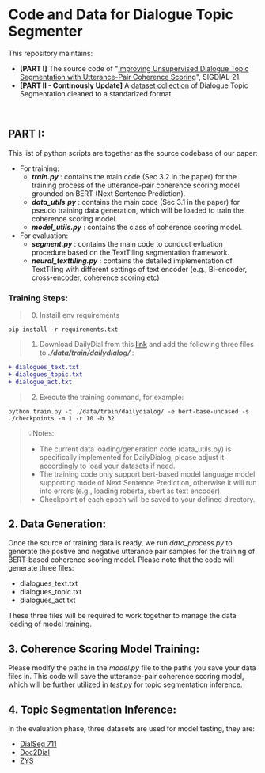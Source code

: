 # Code and Data for Dialogue Topic Segmenter
This repository maintains:
* **[PART I]** The source code of "[Improving Unsupervised Dialogue Topic Segmentation with Utterance-Pair Coherence Scoring](https://aclanthology.org/2021.sigdial-1.18.pdf)", SIGDIAL-21.
* **[PART II - Continously Update]** A [dataset collection](https://github.com/lxing532/Dialogue-Topic-Segmenter/tree/main/data) of Dialogue Topic Segmentation cleaned to a standarized format.

<br/>

## PART I:
This list of python scripts are together as the source codebase of our paper:
- For training:
  - __*train.py*__ : contains the main code (Sec 3.2 in the paper) for the training process of the utterance-pair coherence scoring model grounded on BERT (Next Sentence Prediction). 
  - __*data_utils.py*__ : contains the main code (Sec 3.1 in the paper) for pseudo training data generation, which will be loaded to train the coherence scoring model.
  - __*model_utils.py*__ : contains the class of coherence scoring model.
- For evaluation:
  - __*segment.py*__ : contains the main code to conduct evluation procedure based on the TextTiling segmentation framework.
  - __*neural_texttiling.py*__ : contains the detailed implementation of TextTiling with different settings of text encoder (e.g., Bi-encoder, cross-encoder, coherence scoring etc)

### Training Steps:
> 0. Instaill env requirements
```
pip install -r requirements.txt
```
> 1. Download DailyDial from this [link](http://yanran.li/dailydialog) and add the following three files to __*./data/train/dailydialog/*__ :
``` diff
+ dialogues_text.txt
+ dialogues_topic.txt
+ dialogue_act.txt
```
> 2. Execute the training command, for example:
```
python train.py -t ./data/train/dailydialog/ -e bert-base-uncased -s ./checkpoints -m 1 -r 10 -b 32
```
>💡Notes:
>  * The current data loading/generation code (data_utils.py) is specifically implemented for DailyDialog, please adjust it accordingly to load your datasets if need.
>  * The training code only support bert-based model language model supporting mode of Next Sentence Prediction, otherwise it will run into errors (e.g., loading roberta, sbert as text encoder).
>  * Checkpoint of each epoch will be saved to your defined directory.

## 2. Data Generation:
Once the source of training data is ready, we run *data_process.py* to generate the postive and negative utterance pair samples for the training of BERT-based coherence scoring model. Please note that the code will generate three files:
* dialogues_text.txt
* dialogues_topic.txt
* dialogues_act.txt

These three files will be required to work together to manage the data loading of model training.

## 3. Coherence Scoring Model Training:
Please modify the paths in the *model.py* file to the paths you save your data files in. This code will save the utterance-pair coherence scoring model, which will be further utilized in *test.py* for topic segmentation inference.

## 4. Topic Segmentation Inference:
In the evaluation phase, three datasets are used for model testing, they are:
* [DialSeg 711](https://github.com/xyease/TADAM)
* [Doc2Dial](https://paperswithcode.com/paper/doc2dial-a-goal-oriented-document-grounded)
* [ZYS](https://github.com/xyease/TADAM)

